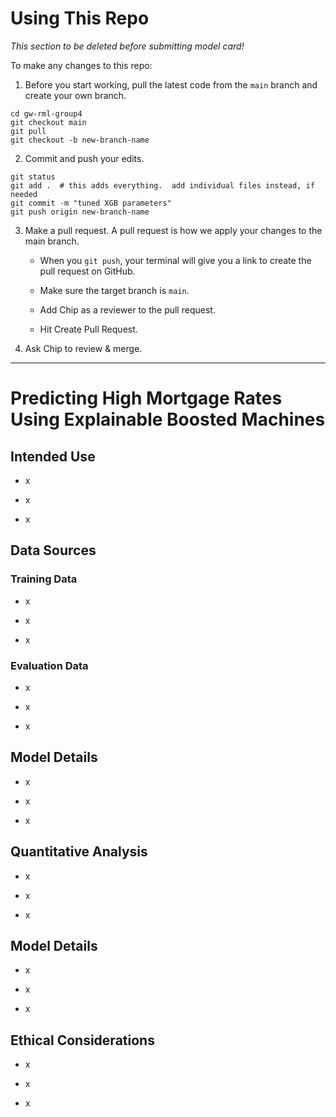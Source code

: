# Using This Repo

*This section to be deleted before submitting model card!*

To make any changes to this repo:

1. Before you start working, pull the latest code from the `main` branch and create your own branch.

```
cd gw-rml-group4
git checkout main
git pull
git checkout -b new-branch-name
```

2. Commit and push your edits.

```
git status
git add .  # this adds everything.  add individual files instead, if needed
git commit -m "tuned XGB parameters"
git push origin new-branch-name
```

3. Make a pull request. A pull request is how we apply your changes to the main branch.

    - When you `git push`, your terminal will give you a link to create the pull request on GitHub.

    - Make sure the target branch is `main`.

    - Add Chip as a reviewer to the pull request.

    - Hit Create Pull Request.

4. Ask Chip to review & merge.


---


# Predicting High Mortgage Rates Using Explainable Boosted Machines

## Intended Use

- x

- x

- x


## Data Sources


### Training Data

- x

- x

- x


### Evaluation Data

- x

- x

- x


## Model Details

- x

- x

- x


## Quantitative Analysis

- x

- x

- x


## Model Details

- x

- x

- x


## Ethical Considerations

- x

- x

- x
